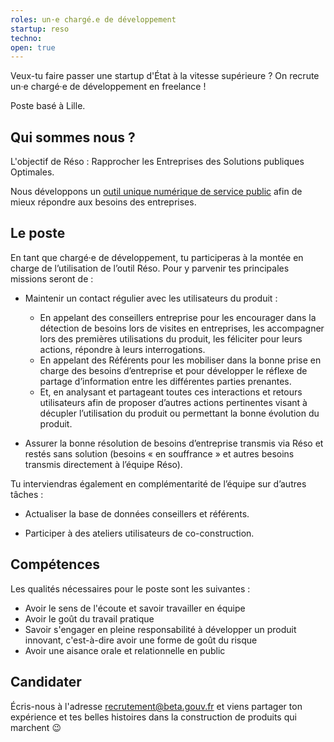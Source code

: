 ```yaml
---
roles: un·e chargé.e de développement
startup: reso
techno:  
open: true
---
```


Veux-tu faire passer une startup d'État à la vitesse supérieure ? On recrute un·e chargé·e de développement en freelance !

<!--more-->

Poste basé à Lille.


## Qui sommes nous ?
L'objectif de Réso : Rapprocher les Entreprises des Solutions publiques Optimales.

Nous développons un [outil unique numérique de service public](https://beta.gouv.fr/startup/reso.html) afin de mieux répondre aux besoins des entreprises. 

## Le poste
En tant que chargé·e de développement, tu participeras à la montée en charge de l’utilisation de l’outil Réso.
Pour y parvenir tes principales missions seront de :

* Maintenir un contact régulier avec les utilisateurs du produit :
    - En appelant des conseillers entreprise pour les encourager dans la détection de besoins lors de visites en entreprises, les accompagner lors des premières utilisations du produit, les féliciter pour leurs actions, répondre à leurs interrogations.
    - En appelant des Référents pour les mobiliser dans la bonne prise en charge des besoins d’entreprise et pour développer le réflexe de partage d’information entre les différentes parties prenantes.
    - Et, en analysant et partageant toutes ces interactions et retours utilisateurs afin de proposer d’autres actions pertinentes visant à décupler l’utilisation du produit ou permettant la bonne évolution du produit.

* Assurer la bonne résolution de besoins d’entreprise transmis via Réso et restés sans solution (besoins « en souffrance » et autres besoins transmis directement à l’équipe Réso). 

Tu interviendras également en complémentarité de l’équipe sur d’autres tâches :

* Actualiser la base de données conseillers et référents.

* Participer à des ateliers utilisateurs de co-construction.

##  Compétences 
Les qualités nécessaires pour le poste sont les suivantes :
* Avoir le sens de l'écoute et savoir travailler en équipe
* Avoir le goût du travail pratique
* Savoir s'engager en pleine responsabilité à développer un produit innovant, c'est-à-dire avoir une forme de goût du risque
* Avoir une aisance orale et relationnelle en public

## Candidater
Écris-nous à l'adresse [recrutement@beta.gouv.fr](mailto:recrutement@beta.gouv.fr) et viens partager ton expérience et tes belles histoires dans la construction de produits qui marchent 😉

